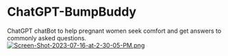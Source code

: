 # ChatGPT-BumpBuddy
ChatGPT chatBot to help pregnant women seek comfort and get answers to commonly asked questions.
[![Screen-Shot-2023-07-16-at-2-30-05-PM.png](https://i.postimg.cc/wBLDBxcP/Screen-Shot-2023-07-16-at-2-30-05-PM.png)](https://postimg.cc/4K4YLg0b)
